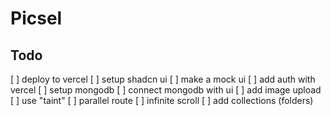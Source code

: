# Picsel

## Todo

[ ] deploy to vercel
[ ] setup shadcn ui
[ ] make a mock ui
[ ] add auth with vercel
[ ] setup mongodb
[ ] connect mongodb with ui
[ ] add image upload
[ ] use "taint"
[ ] parallel route
[ ] infinite scroll
[ ] add collections (folders)
